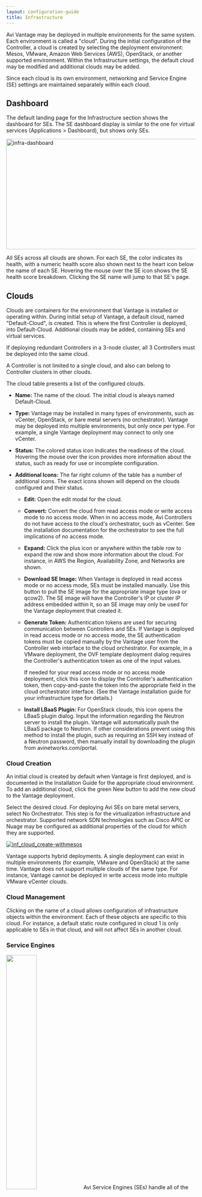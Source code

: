 ```yaml
---
layout: configuration-guide
title: Infrastructure
---
```


Avi Vantage may be deployed in multiple environments for the same system. Each environment is called a "cloud". During the initial configuration of the Controller, a cloud is created by selecting the deployment environment: Mesos, VMware, Amazon Web Services (AWS), OpenStack, or another supported environment. Within the Infrastructure settings, the default cloud may be modified and additional clouds may be added.

Since each cloud is its own environment, networking and Service Engine (SE) settings are maintained separately within each cloud.

## Dashboard

The default landing page for the Infrastructure section shows the dashboard for SEs. The SE dashboard display is similar to the one for virtual services (Applications > Dashboard), but shows only SEs.

<a href="img/infra-dashboard-1.png" rel="attachment wp-att-5194"><img src="img/infra-dashboard-1.png" alt="infra-dashboard" width="919" height="294" class="alignnone size-full wp-image-5194" /></a>

All SEs across all clouds are shown. For each SE, the color indicates its health, with a numeric health score also shown next to the heart icon below the name of each SE. Hovering the mouse over the SE icon shows the SE health score breakdown. Clicking the SE name will jump to that SE's page.

## Clouds

Clouds are containers for the environment that Vantage is installed or operating within. During initial setup of Vantage, a default cloud, named "Default-Cloud", is created. This is where the first Controller is deployed, into Default-Cloud. Additional clouds may be added, containing SEs and virtual services.

If deploying redundant Controllers in a 3-node cluster, all 3 Controllers must be deployed into the same cloud.

A Controller is not limited to a single cloud, and also can belong to Controller clusters in other clouds.

The cloud table presents a list of the configured clouds.

*   **Name:** The name of the cloud. The initial cloud is always named Default-Cloud.

*   **Type:** Vantage may be installed in many types of environments, such as vCenter, OpenStack, or bare metal servers (no orchestrator). Vantage may be deployed into multiple environments, but only once per type. For example, a single Vantage deployment may connect to only one vCenter.

*   **Status:** The colored status icon indicates the readiness of the cloud. Hovering the mouse over the icon provides more information about the status, such as ready for use or incomplete configuration.

*   **Additional Icons:** The far right column of the table has a number of additional icons. The exact icons shown will depend on the clouds configured and their status.
    
    *   **Edit:** Open the edit modal for the cloud.
    
    *   **Convert:** Convert the cloud from read access mode or write access mode to no access mode. When in no access mode, Avi Controllers do not have access to the cloud's orchestrator, such as vCenter. See the installation documentation for the orchestrator to see the full implications of no access mode.
    
    *   **Expand:** Click the plus icon or anywhere within the table row to expand the row and show more information about the cloud. For instance, in AWS the Region, Availability Zone, and Networks are shown.
    
    *   **Download SE Image:** When Vantage is deployed in read access mode or no access mode, SEs must be installed manually. Use this button to pull the SE image for the appropriate image type (ova or qcow2). The SE image will have the Controller's IP or cluster IP address embedded within it, so an SE image may only be used for the Vantage deployment that created it.
    
    *   **Generate Token:** Authentication tokens are used for securing communication between Controllers and SEs. If Vantage is deployed in read access mode or no access mode, the SE authentication tokens must be copied manually by the Vantage user from the Controller web interface to the cloud orchestrator. For example, in a VMware deployment, the OVF template deployment dialog requires the Controller's authentication token as one of the input values.
        
        If needed for your read access mode or no access mode deployment, click this icon to display the Controller's authentication token, then copy-and-paste the token into the appropriate field in the cloud orchestrator interface. (See the Vantage installation guide for your infrastructure type for details.)
    
    *   **Install LBaaS Plugin:** For OpenStack clouds, this icon opens the LBaaS plugin dialog. Input the information regarding the Neutron server to install the plugin. Vantage will automatically push the LBaaS package to Neutron. If other considerations prevent using this method to install the plugin, such as requiring an SSH key instead of a Neutron password, then manually install by downloading the plugin from avinetworks.com/portal.

### Cloud Creation

An initial cloud is created by default when Vantage is first deployed, and is documented in the Installation Guide for the appropriate cloud environment. To add an additional cloud, click the green New button to add the new cloud to the Vantage deployment.

Select the desired cloud. For deploying Avi SEs on bare metal servers, select No Orchestrator. This step is for the virtualization infrastructure and orchestrator. Supported network SDN technologies such as Cisco APIC or Nuage may be configured as additional properties of the cloud for which they are supported.

<a href="img/inf_cloud_create-withmesos.jpg" rel="attachment wp-att-4542"><img src="img/inf_cloud_create-withmesos.jpg" alt="inf_cloud_create-withmesos" class="alignnone size-full wp-image-4542" /></a>

Vantage supports hybrid deployments. A single deployment can exist in multiple environments (for example, VMware and OpenStack) at the same time. Vantage does not support multiple clouds of the same type. For instance, Vantage cannot be deployed in write access mode into multiple VMware vCenter clouds.

### Cloud Management

Clicking on the name of a cloud allows configuration of infrastructure objects within the environment. Each of these objects are specific to this cloud. For instance, a default static route configured in cloud 1 is only applicable to SEs in that cloud, and will not affect SEs in another cloud.

### Service Engines

<img src="img/architecture_2-1.jpg" height="40%" width="40%" class="alignright" /> Avi Service Engines (SEs) handle all of the data plane operations within Vantage. SEs host the virtual services and require either direct or routable access to all client and server networks a virtual service touches.

A typical Vantage deployment may have many SEs for various purposes, such as redundancy, scalability, and accommodating large numbers of applications being served. SEs are always grouped within the context of a SE group, which provides settings for high availability, scalability, and potentially resource isolation for tenants.

*   [Service Engines Page ›][1]

*   [Service Engine Quick Info Popup ›][2]

*   [Create a Service Engine ›][3]

*   [Delete a Service Engine ›][4]

<a name="service-envgines"></a>

#### Service Engines Page

The Service Engines page lists the SEs that are currently configured in Vantage.

<a href="img/se-list.png" rel="attachment wp-att-5168"><img src="img/se-list.png" alt="se-list" width="919" height="434" class="alignnone size-full wp-image-5168" /></a>

To display the SE list for a cloud, select Infrastructure > Clouds, click on a cloud name, and click Service Engines.

This page includes the following functions:

*   **Search:** Search through the list of object names.

*   **Edit:** Opens the Edit Service Engine popup.

This page contains the following information for each SE in the selected cloud:

*   **Name:** Lists the name of each SE. Clicking the name of an SE opens the Analytics tab of the Service Engine Details page.

*   **Health:** Provides both a numeric health score from 1-100 and a color-coded status to provide quick information about the health of the SE.
    
    *   Hovering the cursor over the score opens the Health Score popup for the SE.
    
    *   The View Health link at the bottom of the popup opens the Health tab of the Service Engine Details page.
    
    *   Clicking within the Health Score opens the Analytics tab of the Service Engine Details page.

> **Note:** Clicking on blank space in the Service Engine row will expand the row to show the list of virtual services assigned this this SE.

<a name="service-engine-details"></a>

#### Service Engines Details Page

The Service Engine Details page shows information about the currently selected SE.

<a href="img/se-details-drilleddown.png" rel="attachment wp-att-5178"><img src="img/se-details-drilleddown.png" alt="se-details-drilleddown" width="921" height="709" class="alignnone size-full wp-image-5178" /></a>

This page contains the following popup and tabs:

*   [Quick Info Popup ›][5]

*   [Analytics Tab ›][6]

*   [Health Tab ›][7]

*   [Events Tab ›][8]

*   [Alerts Tab ›][9]

<a name="quickinfo-popup"></a>

#### Service Engine Quick Info

Hovering over or clicking the name of the SE in the top left corner of the Service Engine Details page opens the Service Engine Info popup for that SE.

<a href="img/se-details-hoverover.png" rel="attachment wp-att-5171"><img src="img/se-details-hoverover.png" alt="se-details-hoverover" width="360" height="426" class="alignnone size-full wp-image-5171" /></a>

This popup provides the following information for the SE:

*   **Management IP:** IP address the SE uses to communicate with the Controller.

*   **Uptime:** The amount of time in days and hours that the SE has been either active or down.

*   **Management Interface:** Network interface being used to allow the SE to communicate with the Controller. This address is reserved for management, and is not used for data plane or load balanced traffic. If management and data plane traffic will share the same network, they will still use two separate network interfaces and IP addresses.

*   **Management Network:** Network used by the SE to communicate with the Controller. This may be the same network as one of the data networks used for load balancing. Best practice is to utilize a separate, dedicated network for control plane communications.

*   **Service Engine group:** SE group that this SE belongs to. If you did not create an SE group, or the virtual service was not assigned to a unique SE group, then a new SE will default to the Default SE group.

*   **Physical Host:** IP address of the physical server hosting the virtual machine on which the SE is running.

*   **System Memory:** Amount of used versus available memory. Memory utilization should not exceed 90% for an extended period of time.

*   **Disk Usage:** Percentage of allocated storage space being used by the SE. By default, an SE will be allocated 10 GB of storage. As the storage becomes full, logs may be purged prior to indexing. Adding more storage to a SE allows a greater volume of logs to be stored.

*   **Number of CPUs:** Number of virtual CPU cores allocated to the SE. An idle SE will still consume some CPU as it is running normal housekeeping processes. An SE should not exceed 90% for an extended period of time as it may introduce latency in client transactions.

<a name="analytics-tab"></a>

#### Service Engine Analytics

The Analytics tab presents information about various performance metrics over the time period selected.

##### Service Engine Analytics: Metrics

The following metrics are available for SEs:

<img src="img/infra-se-metric1.jpg" class="alignright" style="margin: 10px 0 10px 10px" />

*   **Throughput:** Total bandwidth flowing through the SE for all virtual services being hosted by that SE. This includes the bandwidth flowing in and out of the SE between the client and the virtual service, and the traffic between the SE and the servers. Thus, an SE may report approximately double the throughput of its virtual services.

<img src="img/infra-se-metric2.jpg" class="alignright" style="margin: 10px 0 10px 10px" />

*   **CPU Usage:** Displays the utilization of the CPUs allocated to the SE. The total number of CPUs appears in the Service Engine Quick Info Popup. Under normal conditions, CPU usage should not regularly exceed 90%, as this may cause latency in the virtual services and disrupt the client experience. The CPU Usage metric tile shows a horizontal bar indicating current usage, with a red line at the right to indicate how close the SE is to pushing the limits of its available CPU capacity.
    
    You may indirectly control or improve CPU usage by taking actions, such as:
    
    *   **Configuration:** Changing the configuration of virtual services, such as changing SSL or compression settings, will impact the CPU usage.
    
    *   **CPU Allocation:** Allocating more vCPUs per SE. The default setting is two vCPUs per SE. Increasing this number is particularly useful for tasks such as SSL termination or compression which heavily consume CPU resources. The setting for the number of vCPUs assigned to an SE is in the SE group.
    
    *   **Scale Out:** Reduce the CPU load by scaling this SE's virtual services across additional SEs, which will increase the total capacity and reduce the load on this SE. The high availability setting of the SE group dictates when a virtual service should be scaled out across additional SEs or simply migrated away from a busy SE.
    
    *   **CPU Reservation:** By default, CPUs resource is not reserved in a VMware deployment. Within vCenter, you may enable reservation for the SE's virtual machine, which guarantees that other virtual machines sharing the same physical host server will not be able to borrow or compete for CPU resources. This setting may be changed in the SE group properties. Changes will take effect for new SEs only. To make this change for existing SEs, it must be manually changed within vCenter. Refer to your VMware documentation.

<img src="img/infra-se-metric3.jpg" class="alignright" style="margin: 10px 0 10px 10px" />

*   **Interface Throughput:** Shows the combined throughput for all network interfaces utilized by this SE. Throughput is measured as both client and server side of any virtual services, plus the management traffic between the SE and the Controllers.

<img src="img/infra-se-metric4.jpg" class="alignright" style="margin: 10px 0 10px 10px" />

*   **Virtual Service Throughput:** Shows the combined throughput for all network interfaces utilized by this SE. Throughput is measured as both client and server side of any virtual services, plus the management traffic between the SE and the Controllers.

##### Service Engine Analytics: Chart Pane

The main chart pane in the middle of the Analytics tab displays a detailed historical chart of the selected Metric tile for the current virtual service, pool, or SE.

*   Hovering the mouse over any point in the chart will display the results for that selected time in a popup window.

*   Clicking within the chart will freeze the popup at that point in time. This may be useful when the chart is scrolling as the display updates over time.

*   Clicking again will unfreeze the highlighted point in time.

![][10]

Many charts contain radio buttons in the top right that allow you to customize which data should be excluded from the chart. For example, if the End to End Timing chart is heavily skewed by one very large metric, then deselecting that metric by clearing the appropriate radio button will re-factor the chart based on the remaining metrics shown. This may change the value of the vertical Y-axis.

Some charts also contain overlay items, which will appear as color-coded icons along the bottom of the chart.

##### Service Engine Analytics: Overlays Pane

The overlays pane allows you to overlay icons signifying important events within the timeline of the chart pane. This feature helps you correlate anomalies, alerts, configuration changes, and system events with changes in traffic patterns.

![][11]

Within the overlays pane:

*   Each overlay type displays the number of entries for the selected time period.

*   Clicking an overlay button toggles that overlay's icons in the chart pane. The button lists the number of instances (if any) of that event type within the selected time period.

*   Selecting an overlay button displays the icon for the selected event type along the bottom of the chart pane. Multiple overlay icon types may overlap. Clicking the overlay type's icon in the chart pane will bring up additional data below the Overlay Items bar. The following overlay types are available:
    
    *   **Anomalies:** Display anomalous traffic events, such as a spike in server response time, along with corresponding metrics collected during that time period.
    
    *   **Alerts:** Display alerts, which are filtered system-level events that have been deemed important enough to notify an administrator.
    
    *   **Config Events:** Display configuration events, which track configuration changes made to Vantage by either an administrator or an automated process.
    
    *   **System Events:** Display system events, which are raw data points or metrics of interest. System events can be noisy, and are best used by alerts which filter and classify these raw events by severity.

##### SE Analytics: Anomalies Overlay

The Anomalies overlay displays periods during which traffic behavior was considered abnormal based on recent historical moving averages. Changing the time interval will provide greater granularity and potentially show more anomalies. Clicking the Anomalies Overlay button displays yellow anomaly icons in the chart pane, which can scroll down to view additional information related to that anomaly. During times of anomalous traffic, Vantage records any metrics that have deviated from the norm, which may provide hints as to the root cause of the anomaly.

> Note: An anomaly is defined as a metric that has a deviation of 4 sigma or greater across the moving average of the chart.
> 
> Note: Anomalies are not recorded or displayed in the real time mode.

These metrics are defined as follows:

![][12]

*   **Timestamp:** Date and time when the anomaly was detected. This may either span the full duration of the anomaly, or merely be near the same time window.

*   **Type:** The specific metric deviating from the norm during the anomaly period. To be included, the metric deviation must be greater than 4 sigma. Numerous types of metrics, such as CPU utilization, bandwidth, or disk I/O may trigger anomalous events.

*   **Entity:** Name of the specific object that is reporting this metric.

*   **Entity Type:** Type of entity that caused the anomaly. This may be one of the following:
    
    *   Virtual Machine (server); these metrics require Vantage to be configured for either read or write access to the virtualization orchestrator such as vCenter or OpenStack. In the example above, CPU utilization of the two servers was learned by querying vCenter.
    
    *   Virtual service
    
    *   SE

*   **Time Series:** Thumbnail historical graph for the selected metric, including the most current value for the metric which will be data on the far right. Moving the mouse over the chart pane will show the value of the metric for the selected time. Use this to compare the normal, current, and anomaly time periods.

*   **Deviation:** Change or deviation from the moving average, either higher or lower. The time window for the moving average depends on the time series selected for the Analytics tab.

##### SE Analytics: Alerts Overlay

The Alerts overlay displays the results of any events that meet the filtering criteria defined in the Alerts tab. Alerts notify administrators about important information or changes to a site that may require immediate attention.

Alerts may be transitory, meaning they may expire after a defined period of time. For instance, Vantage may generate an alert if a server is down and then allow that alert to expire after a specified time period once the server comes back online. The original event remains available for later troubleshooting purposes.

Clicking the Alerts icon in the Overlay Items bar displays any red Alerts icons in the chart Pane. Selecting one of these chart alerts will bring up additional information below the Overlay Items bar, which will show the following information:

![][13]

*   **Timestamp:** Date and time when the Alert occurred.

*   **Resource Name:** Name of the object that is reporting the Alert.

*   **Level:** Severity of the Alert. You can use the priority level to determine whether additional notifications should occur, such as sending an email to administrators or sending a log to Syslog servers. The level may be one of the following:
    
    *   **High:** Red
    
    *   **Medium:** Yellow
    
    *   **Low:** Blue

*   **Summary:** Brief description of the event.

*   **Actions:**
    
    *   **Dismiss** the Alert with the red X to remove it from both the list shown and the Alert icon the chart pane. Dismissing an Alert here is the same as dismissing it via the bell icon at the top of the screen next to the Health Score, or dismissing it via the Alerts tab.
    
    *   **Edit** the Alert filter to make Vantage more or less sensitive to generating new [alerts][14].

*   **Expand/Contract:** Clicking the plus (+) or minus sign (-) for an Alert opens and closes a sub-table showing more detail about the Alert. This will typically show the original events that triggered the alert.

##### SE Analytics: Config Events Overlay

The Config Events overlay displays configuration events, such as changing the Vantage configuration by adding, deleting, or modifying a pool, virtual service, or SE, or an object related to the object being inspected. If traffic dropped off at precisely 10:00 a.m., and at that time an administrator made a change to the virtual services security settings, there's a good chance the cause of the change in traffic was due to the (mis)configuration.

![][15]

Clicking the Config Events icon in the Overlay Items bar displays any blue Config Event icons in the chart pane. Selecting one of these chart alerts will bring up additional information below the Overlay Items bar, which will show the following information:

*   **Timestamp:** Date and time when the configuration change occurred.

*   **Event Type:** Always be scoped to *Configuration* event types.

*   **Resource Name:** Name of the object that has been modified.

*   **Event Code:** There are three event codes:
    
    *   CONFIG_CREATE
    
    *   CONFIG_UPDATE
    
    *   CONFIG_DELETE

*   **Description:** Brief description of the event.

*   **Expand/Contract:** Clicking the plus (+) or minus sign (-) for a configuration event either expands or contracts a sub-table showing more detail about the event. When expanded, this shows a difference comparison of the previous configuration versus the new configuration, as follows:
    
    *   Additions to the configuration, such as adding a health monitor, will be highlighted in green in the new configuration.
    
    *   Removing a setting will be highlighted in red in the previous configuration.
    
    *   Changing an existing setting will be highlighted in yellow in both the previous and new configurations.

##### SE Analytics: System Events Overlay

This overlay displays System Events relevant to the current object, such as a server changing status from up to down or the health score of a virtual service changing from 50 to 100.

Clicking the System Events icon in the Overlay Items bar displays any purple System Event icons in the chart pane. Select a system event icon in the chart pane to bring up more information below the Overlay Items bar.

*   **Timestamp:** Date and time when the system even occurred.

*   **Event Type:** This will always be System.

*   **Resource Name:** Name of the object that triggered the event.

*   **Event Code:** High-level definition of the event, such as VS_Health_Change or VS_Up.

*   **Description:** Brief description of the system event.

*   **Expand/Contract:** Clicking the plus (+) or minus sign (-) for a system event expands or contracts that system event to show more information.

<a name="health-tab"></a>

#### Service Engine Health

The health score of an on object is comprised from the following scores:

*   **Performance:** Performance score (1-100) for the selected item. A score of 100 is ideal, meaning clients are not receiving errors and connections or requests are quickly returned.

*   **Resource Penalty:** Any penalty assessed because of resource availability issues is assigned a score, which is then subtracted from the Performance score. A score of 0 is ideal, meaning there are no obvious resource constraints on Vantage or virtualization orchestrator connected servers.

*   **Anomaly Penalty:** Any penalty assessed because of anomalous events is assigned a score, which is then subtracted from the Performance score. An ideal score is 0, which means Vantage has not seen recent anomalous traffic patterns that may imply future risk to the site.

*   **Health Score:** The final health score for the selected item equals the Performance Score minus the Resource and Anomaly Penalty scores.

The sidebar tiles show the scores of each of the three subcomponents of the health score, plus the total score. To determine why an object such as a virtual service has a low health score, select one of the first three tiles that is showing a subpar score.

This will bring up additional sub-components for the top level metric, such as pools, connection Apdex, Response Apdex, or others. Again, select the tile that is showing the worst score. Some tiles may have additional information shown in the main chart section that requires scrolling down to view. Clicking on a tile for another object such as a pool or SE will jump to the Insights page for that object.

The chart pane of the tab shows a detailed graph of the selected score:

*   Clicking any of the summary Metrics tiles on the sidebar displays the detailed version of that graph in the chart pane of the tab. Additional details may display at the bottom of the tab that show various factors contributing to that score.

*   Hovering your mouse cursor over any of the charts displays the health score for the selected date and time on all graphs.

<a name="events-tab"></a>

#### Service Engine Events

The Events tab presents system-generated events over the time period selected for the SE. System events are applicable to the context in which you are viewing them. For example, when viewing events for a SE, only events that are relevant to that object are displayed.

<a href="img/se-details-events.png" rel="attachment wp-att-5182"><img src="img/se-details-events.png" alt="se-details-events" width="922" height="392" class="alignnone size-full wp-image-5182" /></a>

The top of this tab displays the following items:

*   **Search:** The Search field allows you to filter the events using whole words contained within the individual events.

*   **Refresh:** Clicking Refresh updates the events displayed for the currently-selected time.

*   **Number:** The total number of events being displayed. The date/time range of those events appear beneath the Search field on the left.

*   **Clear Selected:** If filters have been added to the Search field, clicking the Clear Selected (**X**) icon on the right side of the search bar will remove those filters. Each active search filter will also contain an **X** that you can click to remove the specific filter.

*   **Histogram:** The Histogram shows the number of events over the period of time selected. The X-axis is time, while the Y-axis is the number of events during that bar’s period of time.
    
    *   Hovering the cursor over a Histogram bar displays the number of entries represented by that bar, or period of time.
    
    *   Click and drag inside the histogram to refine the date/time period which further filters the events shown. When drilling in on the time in the Histogram, a Zoom to selected link appears above the Histogram. This expands the drilled in time to expand to the width of the Histogram, and also changes the Displaying pull-down menu to Custom. To return to the previously selected time period, use the Display pull-down menu.

The table at the bottom of the **Events** tab displays the events that matched the current time window and any potential filters. The following information appears for each event:

*   **Timestamp:** Date and time the event occurred. Highlighting a section of the histogram allows further filtering of events within a smaller time window.

*   **Event Type:** This may be one of the following:
    
    *   **System:** System events are generated by Vantage to indicate a potential issue or create an informational record, such as VS_Down.
    
    *   **Configuration:** Configuration events track changes to the Vantage configuration. These changes may be made by an administrator (through the CLI, API, or GUI), or by automated policies.

*   **Resource Name:** Name of the object related to the event, such as the pool, virtual service, SE, or Controller.

*   **Event Code:** A short event definition, such as Config_Action or Server_Down.

*   **Description:** A complete event definition. For configuration events, the description will also show the username that made the change.

*   **Expand/Contract:** Clicking the plus (+) or minus sign (-) for an event log either expands or contracts that event log. Clicking the + and – icons in the table header expands and collapses all entries in this tab.

For configuration events, expanding the event displays a difference comparison between the previous and new configurations.

*   New fields will appear highlighted in green in the new configuration

*   Removed fields will appear highlighted in red.

*   Changed fields will show highlighted in yellow.

<a name="alerts-tab"></a>

#### Service Engine Alerts

The Alerts tab displays specified events that have trigger an alert. Alert actions can be configured, and proactive notifications generated via Syslog or email in the Notifications tab of the Administration page. Alerts act as filters that provide notification for prioritized events or combinations of events through various mechanisms such as the Vantage web interface, email, or Syslog. Vantage includes a number of default alerts based on events deemed to be universally important.

The top of this tab shows the following items:

*   **Search:** The Search field allows you to filter the alerts using whole words contained within the individual alerts.

*   **Refresh:** Clicking Refresh updates the alerts displayed for the currently-selected time.

*   **Number:** The total number of alerts being displayed. The date/time range of those alerts appear beneath the Search field on the left.

*   **Dismiss:** Select one or more alerts from the table below then click Dismiss to remove the alert from the list.

> Note: Alerts are transitory, meaning they will eventually and automatically expire. Their intent is to notify an administrator of an issue, rather than being the definitive record for issues. Alerts are based on events, and the parent event will still be in the events record.

The table at the bottom of the Alerts tab displays the following alert details:

![][16]

*   **Timestamp:** Date and time when the alert was triggered. Changing the time interval using the Displaying pull-down menu may potentially show more alerts.

*   **Resource Name:** Name of the object that is the subject of the alert, such as a Server or virtual service.

*   **Level:** Severity level of the alert, which can be High, Medium, or Low. Specific notifications can be set up for the different levels of alerts via the Administration page's Alerts Overlay.

*   **Summary:** Summarized description of the alert.

*   **Action:** Click the appropriate button to act on the alert:
    
    *   **Dismiss:** Clicking the red **X** dismisses the alert and removes it from the list of displayed alerts.
    
    *   **Edit:** Clicking the blue pencil icon opens the Edit Alert Config popup for the alert configuration that triggered this alert. This can include a verbose and customized description of the alert or allow an administrator to alter settings such as the severity of the alert.

*   **Expand/Contract:** Clicking the plus (**+**) or minus sign (**-**) for an event log either expands or contracts that event log to display more information. Clicking the **+** and **–** icon in the table header expands and collapses all entries in this tab

<a name="create-service-engine"></a>

#### Service Engine Create: Write Access Mode Deployments

An Avi Controller that is deployed in write access mode has full write access to the virtualization platform and can automatically deploy new SEs and modify the network configuration of existing SEs. The Controller will place the virtual service on a SE within a cluster and host that has optimal reachability to the servers. In a new Vantage deployment, the first SE will not be created until the first virtual service is created, as this is required to know which server network will be used.

<img src="img/inf_se_creation.jpg" class="alignright" style="margin: 20px 0 10px 10px" /> The health score of a newly created virtual service will appear as gray with an exclamation point while the SE is being created; hovering the mouse over the health score will show the status as Creating. During this time, the Controller copies the SE image file from itself to the host server, sets up virtual machine settings via the virtualization orchestrator, then sets the network adapters and IP addresses required to reach clients and servers. This process may take anywhere from a few seconds to a few minutes, depending on the time it takes to copy the SE image across the network to a physical host. If creation of the SE fails, the Controller will wait for five minutes and then attempt to recreate the SE on a new host.

In an established environment, a new virtual service may use an existing SE and thus be brought up immediately. Preferences for high availability, scalability, and number of virtual services per SE are defined within the SE group settings.

If all virtual services for a SE are deleted and the SE is no longer in use, the Controller will wait 120 minutes before automatically removing the unused SE. This setting may be configured via the SE group properties.

#### Service Engine Create: Read/No Access Mode Deployments

When Vantage is deployed in read access mode or no access mode, Vantage does not have write access to the virtualization infrastructure. In this case, an administrator must manually perform any operations that require write access to the virtualization environment (create and delete SEs and configure network settings).

A new virtual service may be able to use an existing SE, though it may still require an administrator to change the network settings such as adding a new network interface into a port group required for access to servers.

Creating a new SE when the Avi Controller has Read or no access to the virtualization platform is almost identical to the process described in the Installation Guide for your selected virtualization platform, except that:

*   If the data plane network interfaces (those processing load balanced traffic) need to be set to a static IP address, an administrator will need to manually match the network interface shown in the Avi Controller with the Network Adapter shown in the virtualization platform. The Controller cannot poll the Network Name because it does not have access to the virtualization platform.

*   An admin will need to find the MAC Address of the virtual machine's network adapter that clients wish to use, and then correspond that to the MAC Address shown in the Edit a Service Engine popup.

#### Edit a Service Engine

The Edit Service Engine popup allows an administrator to modify the network settings for the SE. To edit an SE, select Infrastructure > Service Engines and click on the SE name or on the edit icon.

<a href="img/se-edit.png" rel="attachment wp-att-5185"><img src="img/se-edit.png" alt="se-edit" width="745" height="588" class="alignnone size-full wp-image-5185" /></a>

> **Note:** Properties such as hardware resources and VLAN placement are configured within the SE group.

Many networking properties can be configured on the Networks tab and in the Service Engine Edit popup. Editing the SE properties will only affect the specific SE being modified; you will need to manually modify any new SE created thereafter. If Vantage has No access to the hypervisor, the administrator will need to manually edit the network and IP settings for each SE. For deployments in write access mode, editing the values on the Network tab is needed to ensure that any new SE will inherit the desired settings.

*   **Service Engine Group:** An SE may be manually migrated to a different SE group by selecting the new SE group from the dropdown menu. Moving a SE is not graceful. It will first terminate any existing connections.

*   **DHCP:** DHCP may be enabled per network interface, not per IP network. This is the default setting for all network interfaces. An SE attempting to use DHCP to acquire an IP address will retry every five minutes and will generate an error in the events log if it is unsuccessful.
    
    **Note:** A single interface may have multiple networks configured. It is therefore possible to have both DHCP and static IP addresses configured for a single interface.

*   **Default Gateway:** Enter a new IP address for the gateway in the Default Gateway field.

<a name="delete-service-engine"></a>

#### Delete a Service Engine

An SE may be deleted for many reasons, such as:

*   Placement on a different physical host.

*   Updating resource sizes (e.g. number of vCPUs)

*   Reduced load no longer requires as many SEs.

If Vantage is deployed to have write access mode to the hypervisor orchestrator, Vantage will automatically delete unused SEs. If Vantage is deployed in read access mode or no access mode, SEs may be deleted from the Controller, but it will still require an administrator to manually delete the SE from the virtualization platform.

**Note: To delete an SE from a Controller immediately rather than wait for the SE to time out based on the SE group settings, use the CLI or API.**

### Service Engine Group

An SE group is a collection of one or more SEs that may share properties, such as network access and failover. An SE cannot scale out across or fail over to an SE which is in a different SE group, even if both SEs share the same physical host or network properties. Different applications can thus receive guaranteed data plane isolation when deployed on different SE groups.

Virtual services created in a new Vantage deployment will be assigned to the Default-Group SE group. To deploy virtual services to a different SE group:

1.  Create a new SE group.

2.  Move or create the new virtual service in the new group using the Advanced tab of the Edit Virtual Service page.

When creating a new SE group in write access mode, no new SEs will be created until a virtual service is deployed to the SE group. In read access mode or no access mode deployments, the new SEs must be manually created. They will attempt to connect back to the Controller after they have booted up, at which point they will be added to the Default SE group. SEs in read access mode and no access mode deployments can be migrated to a new SE group, provided all virtual services deployed on the SE are disabled.

SEs in write access mode deployments cannot be migrated to new SE groups. Instead, the old SE is deleted and a new SE is created. This process is automatic if the virtual services are migrated.

#### Service Engine Groups Page

The Service Engine Groups page lists the configured SE groups.

<a href="img/se-group-list.png" rel="attachment wp-att-5156"><img src="img/se-group-list.png" alt="se-group-list" width="803" height="418" class="alignnone size-full wp-image-5156" /></a>

The table on this page contains the following information for each SE group:

*   **Name:** Lists the name of each SE group.

*   **# Service Engines:** Shows the number of SEs assigned to the SE group. Clicking the row on the table will show an expanded view with the names of SEs.

*   **Maximum Number of Service Engines:** Maximum number of SEs the group can contain.

*   **# Virtual Services:** Shows the number of virtual services assigned to the SE group. Clicking the row on the table will show an expanded view with the names of virtual services.

*   **HA Mode:** High availability mode configured for the group.

> Note: Clicking on the row of an SE will expand the row to show the names of SEs and virtual services configured.

**Note:** Only unused SE groups may deleted. If the SE group is in use by a virtual service, a popup will warn that dependent virtual services must first be deleted or migrated to other SE groups via the Virtual Service > Edit > Advanced properties tab. A tenant must always have a minimum of one configured SE group. The default SE group may be modified, but not deleted.

#### Create a Service Engine Group

To create or edit an SE group:

1.  Select Infrastructure > Clouds and click on the cloud name (for example, Default-Cloud).

2.  Select Service Engine Group to open the Service Engine Groups page, which lists the SE groups currently configured in Vantage.

3.  Click New Service Engine Group or click on an SE group anem in the table.

The create and edit popups for SE groups have identical properties. This popup includes the following tabs:

*   High Availability Tab

*   Advanced Tab

##### High Availability Tab

Click New in the Edit Service Engine Group popup to open the High Availability tab.

Edit the High Availability settings:

*   Name: Enter a unique name for the SE group in the Name field.

*   Optionally configure any setting within the High Availability tab.

*   Either click the Advanced Tab, or Save to return to the Service Engine Groups page.

##### Virtual Service High Availability Settings

<a href="img/se-group-ha-settings-1.png" rel="attachment wp-att-5161"><img src="img/se-group-ha-settings-1.png" alt="se-group-ha-settings" width="760" height="273" class="alignnone size-full wp-image-5161" /></a>

*   **High Availability Mode:** Controls how load is scaled across SEs and how Vantage handles SE redundancy and failures. Switching between the four HA modes will change the settings and options exposed below the slider bar. These modes provide a range of choices for using the fewest virtual machine resources versus providing the best high availability.

*   **Dedicated SEs:** Every virtual service IP address (which may be multiple virtual services on different ports, but sharing the same IP address) is allocated a redundant, dedicated pair of SEs and will be scaled across both (active/active). If an SE fails, the remaining SE will remain active. Maximum capacity will be halved while Vantage creates a new SE and replaces the failed SE.
    
    <table class="">
      <tr>
        <td>
          <table>
            <tr>
              <th>
                App
              </th>
              
              <th>
                Primary SE
              </th>
              
              <th>
                Active SE
              </th>
              
              <th>
                Standby SE
              </th>
            </tr>
            
            <tr>
              <td>
                WebApp1
              </td>
              
              <td>
                SE 1
              </td>
              
              <td>
                SE 1, 2
              </td>
              
              <td>
                n/a
              </td>
            </tr>
            
            <tr>
              <td>
                WebApp2
              </td>
              
              <td>
                SE 3
              </td>
              
              <td>
                SE 3, 4
              </td>
              
              <td>
                n/a
              </td>
            </tr>
          </table>
        </td>
        
        <td valign="top">
          <img src="img/inf_se_group_ha_1.png" style="margin-left: 20px" />
        </td>
      </tr>
    </table>

*   **Shared Active-Active Resources:** Every new virtual service will be striped across at least two SEs. This allows both better scale, but also faster failover times. If one of the SEs fails, capacity is temporarily reduced while another SE is configured or a new SE is created to backfill the down SE. This elastic mesh ensures maximum availability for virtual services while also ensuring that all SEs are utilized.
    
    <table class="">
      <tr>
        <td>
          <table>
            <tr>
              <th>
                App
              </th>
              
              <th>
                Primary SE
              </th>
              
              <th>
                Active SE
              </th>
              
              <th>
                Standby SE
              </th>
            </tr>
            
            <tr>
              <td>
                WebApp1
              </td>
              
              <td>
                SE 1
              </td>
              
              <td>
                SEs 1, 2
              </td>
              
              <td>
                n/a
              </td>
            </tr>
            
            <tr>
              <td>
                WebApp2
              </td>
              
              <td>
                SE 2
              </td>
              
              <td>
                SEs 1, 2
              </td>
              
              <td>
                n/a
              </td>
            </tr>
            
            <tr>
              <td>
                WebApp3
              </td>
              
              <td>
                SE 3
              </td>
              
              <td>
                SEs 3, 4
              </td>
              
              <td>
                n/a
              </td>
            </tr>
            
            <tr>
              <td>
                WebApp4
              </td>
              
              <td>
                SE 4
              </td>
              
              <td>
                SEs 3, 4
              </td>
              
              <td>
                n/a
              </td>
            </tr>
          </table>
        </td>
        
        <td valign="top">
          <img src="img/inf_se_group_ha_2.png" style="margin-left: 20px" />
        </td>
      </tr>
    </table>

*   **Shared Active-Standby Resources:** With this default mode, new virtual services will initially be stacked on a single SE until it reaches either resource capacity or the Maximum Virtual Services per SE setting. One extra, standby SE will also be created. In this mode, the SE group will always have the equivalent of one SE worth of capacity available. The illustration shows the distribution of virtual services across a new SE group. However, as virtual services grow and shrink in capacity, they may be scaled across any of the SEs. No SE is a strict standby, rather they may all be active, and if the system does not have enough capacity to absorb the loss of an individual SE, then a new one will be proactively created. On a busy system that has been active for some time, the virtual services may begin to look more like the illustration from the Shared Active/Active setting. The biggest difference between these two modes is Active-Standby starts with the Compact mode, stacking virtual services on fewer SEs until the load dictates otherwise, and the system will try to maintain the buffer of one SE worth of unused, available capacity.
    
    <table class="">
      <tr>
        <td>
          <table>
            <tbody>
              <tr>
                <td>
                  <b>App</b>
                </td>
                
                <td>
                  <b>Primary SE</b>
                </td>
                
                <td>
                  <b>Active SE</b>
                </td>
                
                <td>
                  <b>Standby SE</b>
                </td>
              </tr>
              
              <tr>
                <td>
                  WebApp1
                </td>
                
                <td>
                  SE 1
                </td>
                
                <td>
                  SE 1
                </td>
                
                <td>
                  SE 3
                </td>
              </tr>
              
              <tr>
                <td>
                  WebApp2
                </td>
                
                <td>
                  SE 1
                </td>
                
                <td>
                  SE 1
                </td>
                
                <td>
                  SE 3
                </td>
              </tr>
              
              <tr>
                <td>
                  WebApp3
                </td>
                
                <td>
                  SE 1
                </td>
                
                <td>
                  SE 1
                </td>
                
                <td>
                  SE 3
                </td>
              </tr>
              
              <tr>
                <td>
                  WebApp4
                </td>
                
                <td>
                  SE 1
                </td>
                
                <td>
                  SE 1
                </td>
                
                <td>
                  SE 3
                </td>
              </tr>
              
              <tr>
                <td>
                  WebApp5
                </td>
                
                <td>
                  SE 2
                </td>
                
                <td>
                  SE 2
                </td>
                
                <td>
                  SE 3
                </td>
              </tr>
            </tbody>
          </table>
        </td>
        
        <td valign="top">
          <img src="img/inf_se_group_ha_3.png" style="margin-left: 20px" />
        </td>
      </tr>
    </table>

*   **Shared Best Effort Availability:** This mode is similar to the Shared Active/Standby mode, except Vantage does not create a standby SE until an active SE fails. This will generally incur an outage of 30-90 seconds; however, creation time will depend on the speed of file copy and server bandwidth. This mode attempts to use the smallest possible number of virtual machines for SEs, but this does come at the cost of having the slowest recovery time for a SE failure.
    
    <table class="">
      <tr>
        <td>
          <table>
            <tbody>
              <tr>
                <td>
                  <b>App</b>
                </td>
                
                <td>
                  <b>Primary SE</b>
                </td>
                
                <td>
                  <b>Active SE</b>
                </td>
                
                <td>
                  <b>Standby SE</b>
                </td>
              </tr>
              
              <tr>
                <td>
                  WebApp1
                </td>
                
                <td>
                  SE 1
                </td>
                
                <td>
                  SE 1
                </td>
                
                <td>
                  n/a
                </td>
              </tr>
              
              <tr>
                <td>
                  WebApp2
                </td>
                
                <td>
                  SE 1
                </td>
                
                <td>
                  SE 1
                </td>
                
                <td>
                  n/a
                </td>
              </tr>
              
              <tr>
                <td>
                  WebApp3
                </td>
                
                <td>
                  SE 1
                </td>
                
                <td>
                  SE 1
                </td>
                
                <td>
                  n/a
                </td>
              </tr>
              
              <tr>
                <td>
                  WebApp4
                </td>
                
                <td>
                  SE 1
                </td>
                
                <td>
                  SE 1
                </td>
                
                <td>
                  n/a
                </td>
              </tr>
              
              <tr>
                <td>
                  WebApp5
                </td>
                
                <td>
                  SE 2
                </td>
                
                <td>
                  SE 2
                </td>
                
                <td>
                  n/a
                </td>
              </tr>
            </tbody>
          </table>
        </td>
        
        <td>
          <img src="img/inf_se_group_ha_4.png" style="margin-left: 20px" />
        </td>
      </tr>
    </table>

*   **Active Standby:** When enabled, each active SE will have a single corresponding standby SE. Failure of the active SE will cause the standby to take over as active. A new standby may be created if Vantage cannot recover the failed SE.

*   **Compactor:** When enabled, new virtual services are placed on existing SEs with other virtual services. Disabling this option places each new virtual service in its own SE until the maximum number of SEs for the SE group is reached. At this point, a new virtual service will be placed on the SE with the least utilization. When this option set, Vantage will attempt to conservatively create new SEs.

*   **Virtual Service per Service Engine:** Controls the maximum number of virtual services that may be deployed on a single SE. Another SE must be created or used if this maximum is reached. If Vantage reaches the maximum number of SEs, then no more virtual services can be deployed within the SE group.

*   **Scale per Virtual Service - Minimum:** The virtual service may be scaled across multiple SEs, which both increases potential capacity and ensures recovery from any failure while minimizing impact. Setting the minimum above 1 ensures that every virtual service starts out scaled across multiple SEs regardless of capacity requirements.

*   **Scale per Virtual Service - Maximum:** Sets the maximum number of SEs across which a virtual service may be scaled.

*   **Buffer Service Engine:** This option only exists for Active/Standby modes when the Compactor setting is True. The SE group will create an additional, dedicated standby SE for the group that will be used to replace any failed SE.

##### Service Engine Capacity and Limit Settings

<a href="img/se-group-limit-settings.png" rel="attachment wp-att-5188"><img src="img/se-group-limit-settings.png" alt="se-group-limit-settings" width="756" height="127" class="alignnone size-full wp-image-5188" /></a>

*   **Number of Service Engines:** defines the maximum SEs that may be created within a SE group. This number, combined with the virtual services per SE setting, dictate the maximum number of virtual services that can be created within an SE group. If this limit is reached, it is possible new virtual services may not be able to be deployed and will show a gray, undeployed status. This setting can be useful for limiting Vantage from consuming too many virtual machines.

*   **Memory per Service Engine:** Enter the amount of RAM, in MB, to allocate to all new SEs. Changes to this field will only affect new SEs. Allocating more memory to an SE will allow larger HTTP cache sizes, more concurrent TCP connections, better protection against certain DDoS attacks, and increased storage of un-indexed logs. This option is only applicable in write access mode deployments.
    
    *   **Memory Reserve:** Reserving memory ensures an SE will not have contention issues with over-provisioned host hardware. Reserving memory makes that memory unavailable for use by another virtual machine, even when the virtual machine that reserved those resources is powered down. Avi recommends reserving memory, as memory contention may randomly overwrite part of the SE memory, destabilizing the system. This option is applicable only for deployments in write access mode. For deployments in read access mode deployments or no access mode, memory reservation for the SE VM must be configured on the virtualization orchestrator.

*   **vCPU per Service Engine:** Enter the number of virtual CPU cores to allocate to new SEs. Changes to this setting do not affect existing SEs. This option is only applicable in write access mode. Adding CPU capacity will help with computationally expensive tasks, such as SSL processing or HTTP compression.
    
    *   **CPU Reserve:** Reserving CPU capacity with a virtualization orchestrator ensures a SE will not have issues with over-provisioned host hardware. Reserving CPU cores makes those cores unavailable for use by another virtual machine, even when the virtual machine that reserved those resources is powered down. This option is only applicable in write access mode deployments.

#### Advanced Service Engine Group Settings

The Advanced tab in the Edit Service Engine Group popup allows configuration of optional functionality for SE groups. This tab appears only when Avi Vantage is deployed in write access mode deployments.

Note: This tab appears only when Vantage is deployed in write access mode.

<a href="img/se-group-advanced-settings.png" rel="attachment wp-att-5215"><img src="img/se-group-advanced-settings.png" alt="se-group-advanced-settings" width="767" height="492" class="alignnone size-full wp-image-5215" /></a>

*   **Service Engine Name Prefix:** Enter the prefix to use when naming the SEs within the SE group. This name will be seen both within Vantage, and as the name of the virtual machine within the virtualization orchestrator.

*   **Service Engine Folder:** SE Virtual Machines for this SE group will be grouped under this folder name within the virtualization orchestrator.

*   **Delete Unused Service Engines After:** Enter the number of minutes to wait before the Controller deletes an unused SE. Traffic patterns can change quickly, and a virtual service may therefore need to scale across additional SEs with little notice. Setting this field to a high value ensures that Vantage keeps unused SEs around in case of a sudden spike in traffic. A shorter value means the Controller may need to recreate a new SE to handle a burst of traffic, which may take a couple of minutes. This option is only applicable in write access mode.

*   **Host Scope Service Engine Within:** SEs may be deployed on any host that most closely matches the resources and reachability criteria for placement. This setting directs the placement of SEs.
    
    *   **Any:** The default setting allows SEs to be deployed to any host that best fits the deployment criteria.
    
    *   **Cluster:** Excludes SEs from deploying within specified clusters of hosts. Checking the Include checkbox reverses the logic, ensuring SEs only deploy within specified clusters.
    
    *   **Host:** Excludes SEs from deploying on specified hosts. The Include checkbox reverses the logic, ensuring SEs only be deploy within specified hosts.

*   **Data Store Scope for Service Engine Virtual Machine:** Set the storage location for SEs. Storage is used to store the OVA (vmdk) file for VMware deployments.
    
    *   **Any:** Vantage will determine the best option for data storage.
    
    *   **Local:** The SE will only use storage on the physical host.
    
    *   **Shared:** Vantage will prefer using the shared storage location. Specific data stores may be Excluded or specified via Include.

*   **Virtual Service Placement:** When multiple SE groups exist within a tenant, the virtual service's Advanced tab may be used to choose which SE group to deploy the virtual service within. This may be set as a mandatory field to be populated when creating a virtual service, or when Auto is enabled, the Default-Group will be chosen.

*   **Management Network:** If the SEs require a different network for management than the Controller, it must be specified here. The SEs will use their management route to establish communications with the Controllers.

#### Service Engine Group Network Settings

The Networks tab presents the list of discovered and manually configured networks within your network environment. Individual networks can be configured for DHCP or a static IP address allocation. For VMware installations, port groups can be mapped to specific subnets.

*   **DVS versus Standard Switching:** VMware supports two modes for switching, Distributed Virtual Switching and Standard Switching. Vantage works with both methods; however, some environments may have both enabled at the same time. This will cause issues for Vantage because there may be multiple port groups per subnet, and the Controller may find duplicate networks for the same IP subnets when performing network discovery. Vantage does not know which network should be used to reach clients or servers and may therefore be unable to place a new virtual service or create a SE in the correct network. You can resolve this by excluding a redundant discovered network. The virtual service Advanced and pool Advanced tabs may alternatively be used to mitigate this issue by mandating a virtual service or pool be placed in a specific network.

*   **IP Address Allocation:** Vantage requires IP addresses for a SE to communicate on any desired network. By default, a SE requires one IP address for the management network to communicate with the Controller, and a separate IP address for each data network used by its virtual services or pool servers. If the management network and data network are the same, then the SE will still require two IP addresses. You can allocate IP addresses on either a per-SE basis or via the Networks tab.

*   **Network versus Service Engine:** Many network related settings may be configured within both the Network tab and the Service Engine Edit popup. Configurations made within the Network tab will be applied to any new SE created via write access mode. Changes made via the Service Engine Edit popup will only be applied to the specific SE modified.

Select Infrastructure > Networks to open the Networks tab.

The table on this tab provides the following information for each network:

![][17]

*   **Name:** Name of the network.

*   **Discovered Subnets:** These subnets are auto-discovered via the virtualization orchestrator. This field may be None, Excluded, or a list of one or more IP networks.

*   **Configured Subnets:** These subnets are IP networks manually added within the Vantage configuration. This is often an IP network that could not be automatically discovered.

#### Edit Service Engine Group Network Settings

Click the blue Edit icon to open the Edit Network popup.

![][18]

Enter the following information to edit the network:

*   **Network IP Address Management:** When the DHCP option is checked, SEs will attempt to acquire any necessary IP addresses via DHCP. If an SE is unable to acquire an IP address, it will wait five minutes and try again. If no DHCP server is available or if the IP address pool is exhausted, the SE will be unable to properly obtain an IP address and may not be able to configure itself or be able to host a virtual service. Setting this option to Static implies the SE will be assigned static IP addresses.

*   **Exclude Discovered Subnets:** IP networks that are discovered in a network or port group will be displayed in the blue table below this option. If there are multiple port groups with the same IP network, Vantage will not know which network should be used for the SEs, Virtual Servers, or when communicating with clients or servers. This is most common for VMware environments that use both DVS and standard switching. Excluding the subnets will exclude all subnets discovered for the network. To exclude a single subnet, first exclude all subnets and then re-add the desired subnets using the Add Subnet option.

*   **Add Subnets:** Manually add an IP subnet to this network. Use this options along with Exclude Discovered Subnets to override automated discovery for this network.
    
    *   **IP Subnet:** Specify the IP subnet settings for the new network. For instance: 10.1.1.1/24
    
    *   **Static IP Address Pool:** Instead of using DHCP for IP addresses for this network, SEs can use a statically allocated list of addresses. Add one or more IP addresses, either as a comma separated list or as a dash-separated range. While possible, it is not recommended to use both DHCP and a static IP pool at the same time. The IP pool allows Vantage to dynamically scale out virtual services and add new SEs. If the IP pool is exhausted for this network, then the Controller may not be able to provision or assign new SEs.

*   **Save** to return to the Networks tab.

#### Static Route

Static routes allow administrators to determine the next hop path for routed traffic. Static routes may be defined for an IP subnet or a specific IP address, determined by the subnet mask defined.

A static route may also be set as the default gateway. Default gateways may also be defined within the settings of an SE, which will override the global static routes, and will be specific to the modified SE. If DHCP is not used and a default gateway needs to be defined, then it is recommended to define the gateway within the Static Routes tab, which will be applicable to all SEs.

##### Static Routes Tab

Select Infrastructure > Networks > Static Routes to open the Static Routes tab. This tab includes the following functions:

*   **Search:** Search through the list of routes.

*   **Create:** Opens the Create Static Route popup.

*   **Edit:** Opens the Edit Static Route popup.

*   **Delete:** Delete the selected static routes.

The table on this tab provides the following information for each static route:

![][19]

*   **Index:** Each static route is given a unique identifier, which is used internally for referencing the route.

*   **Prefix:** Any egress traffic from Vantage matching this IP subnet will be sent to the IP address of the next hop gateway. A Prefix set to Default Gateway means all traffic that does not match any other static route Prefix will be forwarded to the Next Hop for the default gateway.

*   **Next Hop:** The gateway address to use when routing traffic to the IP network specified by the Prefix.

##### Create/Edit Static Route

The Create Static Route and Edit Static Route popups share the same interface.

![][20]

Enter the following information to create or edit a static route:

*   Check the **Default Gateway** checkbox if this route should be the default for SEs. A default gateway learned from DHCP will override this gateway and will be displayed in an individual SE.

*   **Prefix/Mask:** Any egress traffic from Vantage matching this IP subnet will be sent to the IP address of the next hop gateway. A Prefix set to Default Gateway means all traffic that does not match any other Prefix will be forwarded to the Next Hop for this Prefix entry.

*   **Next Hop:** The gateway address to use when routing traffic to the IP network specified by the Prefix.

*   **Save** to finish adding or editing the static route.

 [1]: #service-engines
 [2]: #service-engine-details
 [3]: #create-service-engine
 [4]: #delete-service-engine
 [5]: #quickinfo-popup
 [6]: #analytics-tab
 [7]: #health-tab
 [8]: #events-tab
 [9]: #alerts-tab
 [10]: img/inf_chart_pane.jpg
 [11]: img/details_overlays_about.jpg
 [12]: img/details_overlays_anomalies.jpg
 [13]: img/details_overlays_alerts.jpg
 [14]: http://kb.avinetworks.com/docs/configuration-guide/operations/alerts/
 [15]: img/details_overlays_config_events.jpg
 [16]: img/details_alerts_tab_10-1.jpg
 [17]: img/inf_networks_networks_net-tab.jpg
 [18]: img/inf_networks_editing.jpg
 [19]: img/inf_networks_static_routes_statroute_tab.jpg
 [20]: img/inf_networks_static_routes_create-edit.jpg